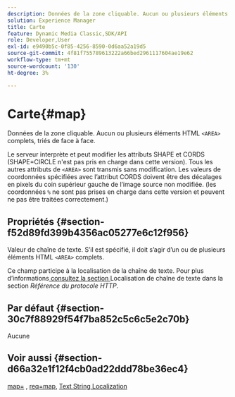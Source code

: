 ```yaml
---
description: Données de la zone cliquable. Aucun ou plusieurs éléments HTML <AREA> complets, triés de l’avant vers l’arrière.
solution: Experience Manager
title: Carte
feature: Dynamic Media Classic,SDK/API
role: Developer,User
exl-id: e9490b5c-0f85-4256-8590-0d6aa52a19d5
source-git-commit: 4f81f755789613222a66bed2961117604ae19e62
workflow-type: tm+mt
source-wordcount: '130'
ht-degree: 3%

---
```


# Carte{#map}

Données de la zone cliquable. Aucun ou plusieurs éléments HTML `<AREA>` complets, triés de face à face.

Le serveur interprète et peut modifier les attributs SHAPE et CORDS (SHAPE=CIRCLE n&#39;est pas pris en charge dans cette version). Tous les autres attributs de `<AREA>` sont transmis sans modification. Les valeurs de coordonnées spécifiées avec l’attribut CORDS doivent être des décalages en pixels du coin supérieur gauche de l’image source non modifiée. (les coordonnées `%` ne sont pas prises en charge dans cette version et peuvent ne pas être traitées correctement.)

## Propriétés {#section-f52d89fd399b4356ac05277e6c12f956}

Valeur de chaîne de texte. S’il est spécifié, il doit s’agir d’un ou de plusieurs éléments HTML `<AREA>` complets.

Ce champ participe à la localisation de la chaîne de texte. Pour plus d’informations[ consultez la section ](/help/aem-is-ir-api/is-api/http-ref/image-serving-api-ref/c-http-protocol-reference/c-syntax-and-features/r-text-string-localization.md)Localisation de chaîne de texte dans la section *Référence du protocole HTTP*.

## Par défaut {#section-30c7f88929f54f7ba852c5c6c5e2c70b}

Aucune

## Voir aussi {#section-d66a32e1f12f4cb0ad22ddd78be36ec4}

[map=](/help/aem-is-ir-api/is-api/http-ref/image-serving-api-ref/c-http-protocol-reference/c-command-reference/r-map.md) , [req=map](/help/aem-is-ir-api/is-api/http-ref/image-serving-api-ref/c-http-protocol-reference/c-command-reference/r-req/r-req.md), [Text String Localization](/help/aem-is-ir-api/is-api/http-ref/image-serving-api-ref/c-http-protocol-reference/c-syntax-and-features/r-text-string-localization.md)
